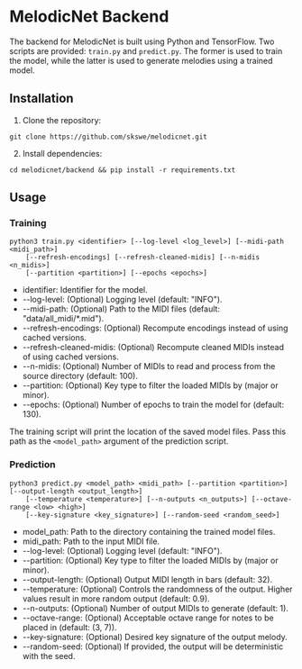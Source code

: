 # MelodicNet Backend

The backend for MelodicNet is built using Python and TensorFlow. Two scripts are
provided: `train.py` and `predict.py`. The former is used to train the model,
while the latter is used to generate melodies using a trained model.

## Installation

1. Clone the repository:

`git clone https://github.com/skswe/melodicnet.git`

2. Install dependencies:

`cd melodicnet/backend && pip install -r requirements.txt`

## Usage

### Training

```
python3 train.py <identifier> [--log-level <log_level>] [--midi-path <midi_path>]
    [--refresh-encodings] [--refresh-cleaned-midis] [--n-midis <n_midis>]
    [--partition <partition>] [--epochs <epochs>]
```

- identifier: Identifier for the model.
- --log-level: (Optional) Logging level (default: "INFO").
- --midi-path: (Optional) Path to the MIDI files (default:
  "data/all_midi/\*.mid").
- --refresh-encodings: (Optional) Recompute encodings instead of using cached
  versions.
- --refresh-cleaned-midis: (Optional) Recompute cleaned MIDIs instead of using
  cached versions.
- --n-midis: (Optional) Number of MIDIs to read and process from the source
  directory (default: 100).
- --partition: (Optional) Key type to filter the loaded MIDIs by (major or
  minor).
- --epochs: (Optional) Number of epochs to train the model for (default: 130).

The training script will print the location of the saved model files. Pass this
path as the `<model_path>` argument of the prediction script.

### Prediction

```
python3 predict.py <model_path> <midi_path> [--partition <partition>] [--output-length <output_length>]
    [--temperature <temperature>] [--n-outputs <n_outputs>] [--octave-range <low> <high>]
    [--key-signature <key_signature>] [--random-seed <random_seed>]
```

- model_path: Path to the directory containing the trained model files.
- midi_path: Path to the input MIDI file.
- --log-level: (Optional) Logging level (default: "INFO").
- --partition: (Optional) Key type to filter the loaded MIDIs by (major or
  minor).
- --output-length: (Optional) Output MIDI length in bars (default: 32).
- --temperature: (Optional) Controls the randomness of the output. Higher values
  result in more random output (default: 0.9).
- --n-outputs: (Optional) Number of output MIDIs to generate (default: 1).
- --octave-range: (Optional) Acceptable octave range for notes to be placed in
  (default: (3, 7)).
- --key-signature: (Optional) Desired key signature of the output melody.
- --random-seed: (Optional) If provided, the output will be deterministic with
  the seed.
